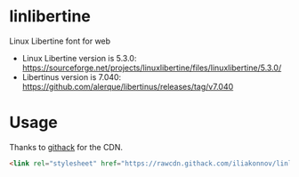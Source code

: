 # linlibertine
Linux Libertine font for web

- Linux Libertine version is 5.3.0: <https://sourceforge.net/projects/linuxlibertine/files/linuxlibertine/5.3.0/>
- Libertinus version is 7.040: <https://github.com/alerque/libertinus/releases/tag/v7.040>

# Usage
Thanks to [githack](https://raw.githack.com) for the CDN.
```html
<link rel="stylesheet" href="https://rawcdn.githack.com/iliakonnov/linlibertine/c6b4b2c9425a91bdac8977372d3d1e0f8ee7ab9f/linlibertine.css" integrity="sha384-c4eaeEdtQkX0kG8jMQWuumvho6FSne+F3Em/YZyhVvCcCf5LafE/7tTJBuTkQQpi" crossorigin="anonymous">
```
